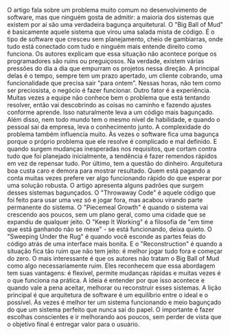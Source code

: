 O artigo fala sobre um problema muito comum no desenvolvimento de software, mas que ninguém gosta de admitir: a maioria dos sistemas que existem por aí são uma verdadeira bagunça arquitetural.
O "Big Ball of Mud" é basicamente aquele sistema que virou uma salada mista de código. É o tipo de software que cresceu sem planejamento, cheio de gambiarras, onde tudo está conectado com tudo e ninguém mais entende direito como funciona. 
Os autores explicam que essa situação não acontece porque os programadores são ruins ou preguiçosos. Na verdade, existem várias pressões do dia a dia que empurram os projetos nessa direção. A principal delas é o tempo, sempre tem um prazo apertado, um cliente cobrando, uma funcionalidade que precisa sair "para ontem". Nessas horas, não tem como ser preciosista, o negócio é fazer funcionar.
Outro fator é a experiência. Muitas vezes a equipe não conhece bem o problema que está tentando resolver, então vai descobrindo as coisas no caminho e fazendo ajustes conforme aprende. Isso naturalmente leva a um código mais bagunçado. Além disso, nem todo mundo tem o mesmo nível de habilidade, e quando o pessoal sai da empresa, leva o conhecimento junto.
A complexidade do problema também influencia muito. Às vezes o software fica uma bagunça porque o próprio problema que ele resolve é complicado e mal definido. E quando surgem mudanças inesperadas nos requisitos, que cortam contra tudo que foi planejado inicialmente, a tendência é fazer remendos rápidos em vez de repensar tudo.
Por último, tem a questão do dinheiro. Arquitetura boa custa caro e demora para mostrar resultado. Quem está pagando a conta muitas vezes prefere ver algo funcionando rápido do que esperar por uma solução robusta.
O artigo apresenta alguns padrões que surgem desses sistemas bagunçados. O "Throwaway Code" é aquele código que foi feito para usar uma vez só e jogar fora, mas acabou virando parte permanente do sistema. O "Piecemeal Growth" é quando o sistema vai crescendo aos poucos, sem um plano geral, como uma cidade que se expandiu de qualquer jeito. O "Keep It Working" é a filosofia de "em time que está ganhando não se mexe" - se está funcionando, deixa quieto. O "Sweeping Under the Rug" é quando você esconde as partes feias do código atrás de uma interface mais bonita. E o "Reconstruction" é quando a situação fica tão ruim que não tem jeito: é melhor jogar tudo fora e começar do zero.
O mais interessante é que os autores não tratam o Big Ball of Mud como algo necessariamente ruim. Eles reconhecem que essa abordagem tem suas vantagens: é flexível, permite mudanças rápidas e muitas vezes é o que funciona na prática. A ideia é entender por que isso acontece e quando vale a pena aceitar, melhorar ou reconstruir esses sistemas.
A lição principal é que arquitetura de software é um equilíbrio entre o ideal e o possível. Às vezes é melhor ter um sistema funcionando e meio bagunçado do que um sistema perfeito que nunca sai do papel. O importante é fazer escolhas conscientes e ir melhorando aos poucos, sem perder de vista que o objetivo final é entregar valor para o usuário.